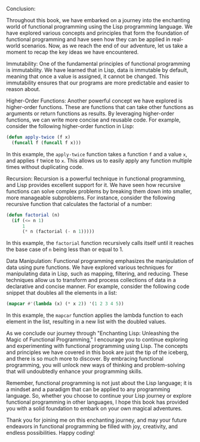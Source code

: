 Conclusion:

Throughout this book, we have embarked on a journey into the enchanting world of functional programming using the Lisp programming language. We have explored various concepts and principles that form the foundation of functional programming and have seen how they can be applied in real-world scenarios. Now, as we reach the end of our adventure, let us take a moment to recap the key ideas we have encountered.

Immutability: One of the fundamental principles of functional programming is immutability. We have learned that in Lisp, data is immutable by default, meaning that once a value is assigned, it cannot be changed. This immutability ensures that our programs are more predictable and easier to reason about.

Higher-Order Functions: Another powerful concept we have explored is higher-order functions. These are functions that can take other functions as arguments or return functions as results. By leveraging higher-order functions, we can write more concise and reusable code. For example, consider the following higher-order function in Lisp:

```lisp
(defun apply-twice (f x)
  (funcall f (funcall f x)))
```

In this example, the `apply-twice` function takes a function `f` and a value `x`, and applies `f` twice to `x`. This allows us to easily apply any function multiple times without duplicating code.

Recursion: Recursion is a powerful technique in functional programming, and Lisp provides excellent support for it. We have seen how recursive functions can solve complex problems by breaking them down into smaller, more manageable subproblems. For instance, consider the following recursive function that calculates the factorial of a number:

```lisp
(defun factorial (n)
  (if (<= n 1)
      1
      (* n (factorial (- n 1)))))
```

In this example, the `factorial` function recursively calls itself until it reaches the base case of `n` being less than or equal to 1.

Data Manipulation: Functional programming emphasizes the manipulation of data using pure functions. We have explored various techniques for manipulating data in Lisp, such as mapping, filtering, and reducing. These techniques allow us to transform and process collections of data in a declarative and concise manner. For example, consider the following code snippet that doubles all the elements in a list:

```lisp
(mapcar #'(lambda (x) (* x 2)) '(1 2 3 4 5))
```

In this example, the `mapcar` function applies the lambda function to each element in the list, resulting in a new list with the doubled values.

As we conclude our journey through "Enchanting Lisp: Unleashing the Magic of Functional Programming," I encourage you to continue exploring and experimenting with functional programming using Lisp. The concepts and principles we have covered in this book are just the tip of the iceberg, and there is so much more to discover. By embracing functional programming, you will unlock new ways of thinking and problem-solving that will undoubtedly enhance your programming skills.

Remember, functional programming is not just about the Lisp language; it is a mindset and a paradigm that can be applied to any programming language. So, whether you choose to continue your Lisp journey or explore functional programming in other languages, I hope this book has provided you with a solid foundation to embark on your own magical adventures.

Thank you for joining me on this enchanting journey, and may your future endeavors in functional programming be filled with joy, creativity, and endless possibilities. Happy coding!